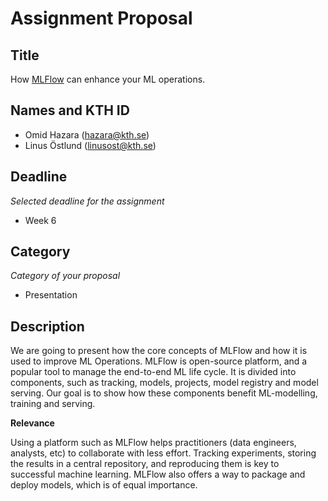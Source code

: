 # Assignment Proposal

## Title

How [MLFlow](https://mlflow.org/docs/latest/concepts.html) can enhance your ML operations.

## Names and KTH ID

  - Omid Hazara (hazara@kth.se)
  - Linus Östlund (linusost@kth.se)

## Deadline

_Selected deadline for the assignment_

- Week 6

## Category

_Category of your proposal_

- Presentation

## Description

We are going to present how the core concepts of MLFlow and how it is used to improve ML Operations.
MLFlow is open-source platform, and a popular tool to manage the end-to-end ML life cycle. 
It is divided into components, such as tracking, models, projects, model registry and model serving. 
Our goal is to show how these components benefit ML-modelling, training and serving. 

**Relevance**

Using a platform such as MLFlow helps practitioners (data engineers, analysts, etc) to collaborate with less effort. 
Tracking experiments, storing the results in a central repository, and reproducing them is key to successful machine learning.
MLFlow also offers a way to package and deploy models, which is of equal importance.
